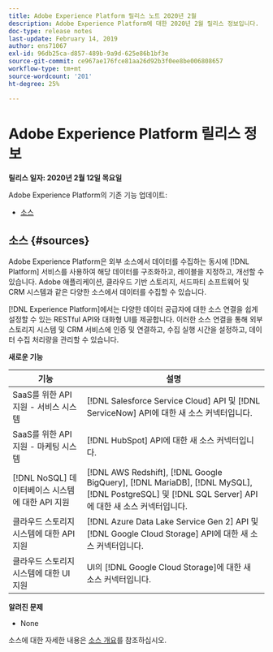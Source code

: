 ```yaml
---
title: Adobe Experience Platform 릴리스 노트 2020년 2월
description: Adobe Experience Platform에 대한 2020년 2월 릴리스 정보입니다.
doc-type: release notes
last-update: February 14, 2019
author: ens71067
exl-id: 96db25ca-d857-489b-9a9d-625e86b1bf3e
source-git-commit: ce967ae176fce81aa26d92b3f0ee8be006808657
workflow-type: tm+mt
source-wordcount: '201'
ht-degree: 25%

---
```


# Adobe Experience Platform 릴리스 정보

**릴리스 일자: 2020년 2월 12일 목요일**

Adobe Experience Platform의 기존 기능 업데이트:

* [소스](#sources)

## 소스 {#sources}

Adobe Experience Platform은 외부 소스에서 데이터를 수집하는 동시에 [!DNL Platform] 서비스를 사용하여 해당 데이터를 구조화하고, 레이블을 지정하고, 개선할 수 있습니다. Adobe 애플리케이션, 클라우드 기반 스토리지, 서드파티 소프트웨어 및 CRM 시스템과 같은 다양한 소스에서 데이터를 수집할 수 있습니다.

[!DNL Experience Platform]에서는 다양한 데이터 공급자에 대한 소스 연결을 쉽게 설정할 수 있는 RESTful API와 대화형 UI를 제공합니다. 이러한 소스 연결을 통해 외부 스토리지 시스템 및 CRM 서비스에 인증 및 연결하고, 수집 실행 시간을 설정하고, 데이터 수집 처리량을 관리할 수 있습니다.

**새로운 기능**

| 기능 | 설명 |
| ------- | ----------- |
| SaaS를 위한 API 지원 - 서비스 시스템 | [!DNL Salesforce Service Cloud] API 및 [!DNL ServiceNow] API에 대한 새 소스 커넥터입니다. |
| SaaS를 위한 API 지원 - 마케팅 시스템 | [!DNL HubSpot] API에 대한 새 소스 커넥터입니다. |
| [!DNL NoSQL] 데이터베이스 시스템에 대한 API 지원 | [!DNL AWS Redshift], [!DNL Google BigQuery], [!DNL MariaDB], [!DNL MySQL], [!DNL PostgreSQL] 및 [!DNL SQL Server] API에 대한 새 소스 커넥터입니다. |
| 클라우드 스토리지 시스템에 대한 API 지원 | [!DNL Azure Data Lake Service Gen 2] API 및 [!DNL Google Cloud Storage] API에 대한 새 소스 커넥터입니다. |
| 클라우드 스토리지 시스템에 대한 UI 지원 | UI의 [!DNL Google Cloud Storage]에 대한 새 소스 커넥터입니다. |

**알려진 문제**

* None

소스에 대한 자세한 내용은 [소스 개요](../../sources/home.md)를 참조하십시오.
